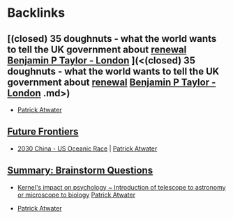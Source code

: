 
# Backlinks
## [(closed) 35 doughnuts - what the world wants to tell the UK government about [renewal](<renewal.md>) [Benjamin P Taylor - London](<Benjamin P Taylor - London.md>) ](<(closed) 35 doughnuts - what the world wants to tell the UK government about [renewal](<renewal.md>) [Benjamin P Taylor - London](<Benjamin P Taylor - London.md>) .md>)
- [Patrick Atwater](<Patrick Atwater.md>)

## [Future Frontiers](<Future Frontiers.md>)
- [2030 China - US Oceanic Race](https://docs.google.com/presentation/d/1zNjdVUgTuU7Xne1xcGz6e-j3sAoKAnqjGM8HKmLEosg/edit?pli=1[slide](<slide.md>)=id.g86ae70180b_36_34) | [Patrick Atwater](<Patrick Atwater.md>)

## [Summary: Brainstorm Questions](<Summary: Brainstorm Questions.md>)
- [Kernel's impact on psychology ~ Introduction of telescope to astronomy or microscope to biology](https://discord.com/channels/692111190851059762/712459471787393054/714558205555900416) [Patrick Atwater](<Patrick Atwater.md>)

- [Patrick Atwater](<Patrick Atwater.md>)


